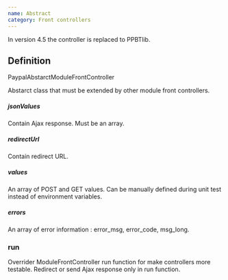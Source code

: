 ```yaml
---
name: Abstract
category: Front controllers
---
```


In version 4.5 the controller is replaced to PPBTlib.

## Definition
PaypalAbstarctModuleFrontController

Abstarct class that must be extended by other module front controllers.

##### jsonValues
Contain Ajax response. Must be an array.

##### redirectUrl
Contain redirect URL.

##### values
An array of POST and GET values. Can be manually defined during unit test
instead of environment variables.

##### errors
An array of error information : error_msg, error_code, msg_long.

### run
Overrider ModuleFrontController run function for make controllers more testable.
Redirect or send Ajax response only in run function.
